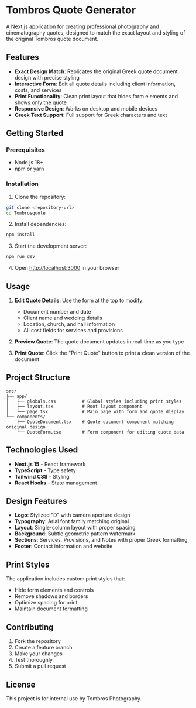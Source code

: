 # Tombros Quote Generator

A Next.js application for creating professional photography and cinematography quotes, designed to match the exact layout and styling of the original Tombros quote document.

## Features

- **Exact Design Match**: Replicates the original Greek quote document design with precise styling
- **Interactive Form**: Edit all quote details including client information, costs, and services
- **Print Functionality**: Clean print layout that hides form elements and shows only the quote
- **Responsive Design**: Works on desktop and mobile devices
- **Greek Text Support**: Full support for Greek characters and text

## Getting Started

### Prerequisites

- Node.js 18+ 
- npm or yarn

### Installation

1. Clone the repository:
```bash
git clone <repository-url>
cd Tombrosquote
```

2. Install dependencies:
```bash
npm install
```

3. Start the development server:
```bash
npm run dev
```

4. Open [http://localhost:3000](http://localhost:3000) in your browser

## Usage

1. **Edit Quote Details**: Use the form at the top to modify:
   - Document number and date
   - Client name and wedding details
   - Location, church, and hall information
   - All cost fields for services and provisions

2. **Preview Quote**: The quote document updates in real-time as you type

3. **Print Quote**: Click the "Print Quote" button to print a clean version of the document

## Project Structure

```
src/
├── app/
│   ├── globals.css          # Global styles including print styles
│   ├── layout.tsx           # Root layout component
│   └── page.tsx             # Main page with form and quote display
└── components/
    ├── QuoteDocument.tsx    # Quote document component matching original design
    └── QuoteForm.tsx        # Form component for editing quote data
```

## Technologies Used

- **Next.js 15** - React framework
- **TypeScript** - Type safety
- **Tailwind CSS** - Styling
- **React Hooks** - State management

## Design Features

- **Logo**: Stylized "D" with camera aperture design
- **Typography**: Arial font family matching original
- **Layout**: Single-column layout with proper spacing
- **Background**: Subtle geometric pattern watermark
- **Sections**: Services, Provisions, and Notes with proper Greek formatting
- **Footer**: Contact information and website

## Print Styles

The application includes custom print styles that:
- Hide form elements and controls
- Remove shadows and borders
- Optimize spacing for print
- Maintain document formatting

## Contributing

1. Fork the repository
2. Create a feature branch
3. Make your changes
4. Test thoroughly
5. Submit a pull request

## License

This project is for internal use by Tombros Photography.